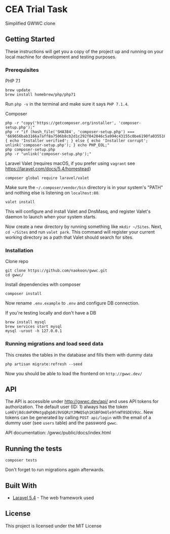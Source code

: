 # CEA Trial Task

Simplified GWWC clone

## Getting Started

These instructions will get you a copy of the project up and running on your local machine for development and testing purposes.

### Prerequisites

PHP 7.1
```
brew update
brew install homebrew/php/php71
```

Run `php -v` in the terminal and make sure it says `PHP 7.1.4`.

Composer
```
php -r "copy('https://getcomposer.org/installer', 'composer-setup.php');"
php -r "if (hash_file('SHA384', 'composer-setup.php') === '669656bab3166a7aff8a7506b8cb2d1c292f042046c5a994c43155c0be6190fa0355160742ab2e1c88d40d5be660b410') { echo 'Installer verified'; } else { echo 'Installer corrupt'; unlink('composer-setup.php'); } echo PHP_EOL;"
php composer-setup.php
php -r "unlink('composer-setup.php');"
```

Laravel Valet (requires macOS, if you prefer using `vagrant` see https://laravel.com/docs/5.4/homestead)
```
composer global require laravel/valet
```

Make sure the  `~/.composer/vendor/bin` directory is in your system's "PATH" and nothing else is listening on `localhost:80`.

```
valet install
```

This will configure and install Valet and DnsMasq, and register Valet's daemon to launch when your system starts.

Now create a new directory by running something like `mkdir ~/Sites`. Next, `cd ~/Sites` and run `valet park`. This command will register your current working directory as a path that Valet should search for sites.


### Installation

Clone repo

```
git clone https://github.com/naokoon/gwwc.git
cd gwwc/
```

Install dependencies with composer

```
composer install
```

Now rename `.env.example` to `.env` and configure DB connection.

If you're testing locally and don't have a DB

```
brew install mysql
brew services start mysql
mysql -uroot -h 127.0.0.1
```

### Running migrations and load seed data
This creates the tables in the database and fills them with dummy data

```
php artisan migrate:refresh --seed
```

Now you should be able to load the frontend on `http://gwwc.dev/`

## API

The API is accessible under http://gwwc.dev/api/ and uses API tokens for authorization. The default user (ID: 1) always has the token `LoHEVj8dcdmPXMmtgqDgb0i9VGQRzYJMWQ5qh1KSBFOmUle9fnWT0SDEV9Uc`. New tokens can be generated by calling `POST api/login` with the email of a dummy user (see `users` table) and the password `gwwc`.

API documentation: /gwwc/public/docs/index.html

## Running the tests

```
composer tests
```

Don't forget to run migrations again afterwards.


## Built With

* [Laravel 5.4](https://laravel.com/docs/5.4) - The web framework used


## License

This project is licensed under the MIT License
